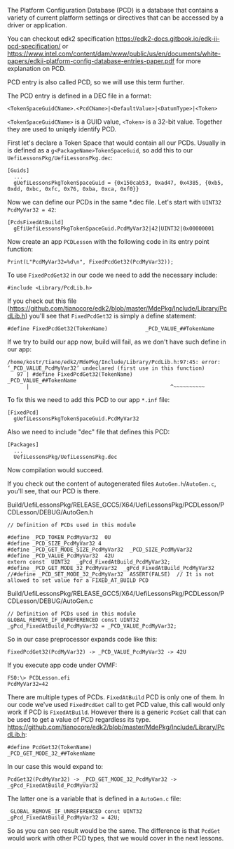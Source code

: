 The Platform Configuration Database (PCD) is a database that contains a variety of current platform settings or directives that can be accessed by a driver or application.

You can checkout edk2 specification https://edk2-docs.gitbook.io/edk-ii-pcd-specification/ or https://www.intel.com/content/dam/www/public/us/en/documents/white-papers/edkii-platform-config-database-entries-paper.pdf for more explanation on PCD.

PCD entry is also called PCD, so we will use this term further.

The PCD entry is defined in a DEC file in a format:
```
<TokenSpaceGuidCName>.<PcdCName>|<DefaultValue>|<DatumType>|<Token>
```
`<TokenSpaceGuidCName>` is a GUID value, `<Token>` is a 32-bit value. Together they are used to uniqely identify PCD.

First let's declare a Token Space that would contain all our PCDs.
Usually in is defined as a `g<PackageName>TokenSpaceGuid`, so add this to our `UefiLessonsPkg/UefiLessonsPkg.dec`:
```
[Guids]
  ...
  gUefiLessonsPkgTokenSpaceGuid = {0x150cab53, 0xad47, 0x4385, {0xb5, 0xdd, 0xbc, 0xfc, 0x76, 0xba, 0xca, 0xf0}}
```

Now we can define our PCDs in the same *.dec file. Let's start with `UINT32 PcdMyVar32 = 42`:
```
[PcdsFixedAtBuild]
  gEfiUefiLessonsPkgTokenSpaceGuid.PcdMyVar32|42|UINT32|0x00000001
```

Now create an app `PCDLesson` with the following code in its entry point function:
```
Print(L"PcdMyVar32=%d\n", FixedPcdGet32(PcdMyVar32));
```
To use `FixedPcdGet32` in our code we need to add the necessary include:
```
#include <Library/PcdLib.h>
```
If you check out this file (https://github.com/tianocore/edk2/blob/master/MdePkg/Include/Library/PcdLib.h) you'll see that `FixedPcdGet32` is simply a define statement:
```
#define FixedPcdGet32(TokenName)            _PCD_VALUE_##TokenName
```

If we try to build our app now, build will fail, as we don't have such define in our app:
```
/home/kostr/tiano/edk2/MdePkg/Include/Library/PcdLib.h:97:45: error: ‘_PCD_VALUE_PcdMyVar32’ undeclared (first use in this function)
   97 | #define FixedPcdGet32(TokenName)            _PCD_VALUE_##TokenName
      |                                             ^~~~~~~~~~~
```

To fix this we need to add this PCD to our app `*.inf` file:
```
[FixedPcd]
  gUefiLessonsPkgTokenSpaceGuid.PcdMyVar32
```

Also we need to include "dec" file that defines this PCD:
```
[Packages]
  ...
  UefiLessonsPkg/UefiLessonsPkg.dec
```

Now compilation would succeed.

If you check out the content of autogenerated files `AutoGen.h`/`AutoGen.c`, you'll see, that our PCD is there.

Build/UefiLessonsPkg/RELEASE_GCC5/X64/UefiLessonsPkg/PCDLesson/PCDLesson/DEBUG/AutoGen.h
```
// Definition of PCDs used in this module

#define _PCD_TOKEN_PcdMyVar32  0U
#define _PCD_SIZE_PcdMyVar32 4
#define _PCD_GET_MODE_SIZE_PcdMyVar32  _PCD_SIZE_PcdMyVar32
#define _PCD_VALUE_PcdMyVar32  42U
extern const  UINT32  _gPcd_FixedAtBuild_PcdMyVar32;
#define _PCD_GET_MODE_32_PcdMyVar32  _gPcd_FixedAtBuild_PcdMyVar32
//#define _PCD_SET_MODE_32_PcdMyVar32  ASSERT(FALSE)  // It is not allowed to set value for a FIXED_AT_BUILD PCD
```

Build/UefiLessonsPkg/RELEASE_GCC5/X64/UefiLessonsPkg/PCDLesson/PCDLesson/DEBUG/AutoGen.c
```
// Definition of PCDs used in this module
GLOBAL_REMOVE_IF_UNREFERENCED const UINT32 _gPcd_FixedAtBuild_PcdMyVar32 = _PCD_VALUE_PcdMyVar32;
```

So in our case preprocessor expands code like this:
```
FixedPcdGet32(PcdMyVar32) -> _PCD_VALUE_PcdMyVar32 -> 42U
```

If you execute app code under OVMF:
```
FS0:\> PCDLesson.efi
PcdMyVar32=42
```

There are multiple types of PCDs. `FixedAtBuild` PCD is only one of them. In our code we've used `FixedPcdGet` call to get PCD value, this call would only work if PCD is `FixedAtBuild`. However there is a generic `PcdGet` call that can be used to get a value of PCD regardless its type.
https://github.com/tianocore/edk2/blob/master/MdePkg/Include/Library/PcdLib.h:
```
#define PcdGet32(TokenName)                 _PCD_GET_MODE_32_##TokenName
```

In our case this would expand to:
```
PcdGet32(PcdMyVar32) -> _PCD_GET_MODE_32_PcdMyVar32 -> _gPcd_FixedAtBuild_PcdMyVar32
```
The latter one is a variable that is defined in a `AutoGen.c` file:
```
 GLOBAL_REMOVE_IF_UNREFERENCED const UINT32 _gPcd_FixedAtBuild_PcdMyVar32 = 42U;
```
So as you can see result would be the same. The difference is that `PcdGet` would work with other PCD types, that we would cover in the next lessons.
